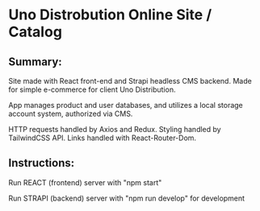 # Uno Distrobution Online Site / Catalog

## Summary:

Site made with React front-end and Strapi headless CMS backend. Made for simple e-commerce for client Uno Distribution.

App manages product and user databases, and utilizes a local storage account system, authorized via CMS.

HTTP requests handled by Axios and Redux. Styling handled by TailwindCSS API. Links handled with React-Router-Dom.

## Instructions:

Run REACT (frontend) server with "npm start"

Run STRAPI (backend) server with "npm run develop" for development
